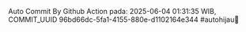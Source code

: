 Auto Commit By Github Action pada: 2025-06-04 01:31:35 WIB, COMMIT_UUID 96bd66dc-5fa1-4155-880e-d1102164e344 #autohijau🗿
